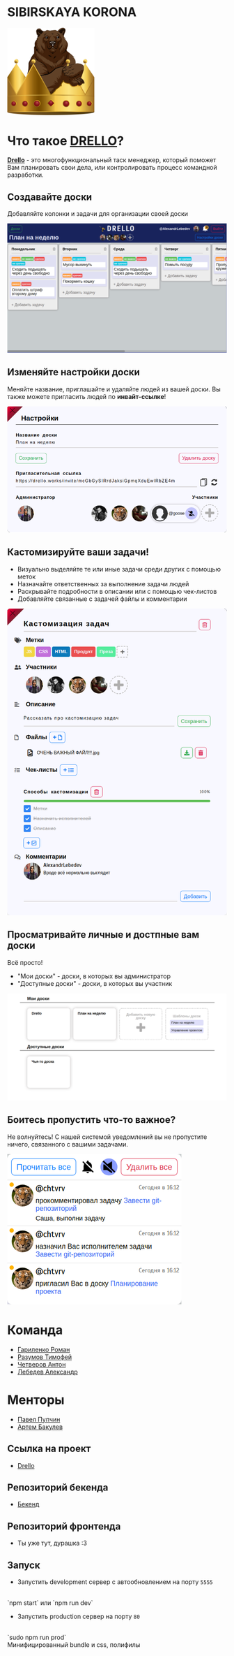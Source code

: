 # SIBIRSKAYA KORONA
<img src="./readmeImages/sibirskaya_korona.svg" alt="Лого" width="200"/>

# Что такое [DRELLO](https://drello.works)?

**[Drello](https://drello.works)** - это многофункциональный таск менеджер, который поможет Вам планировать свои дела, или контролировать процесс командной разработки.
 

## Создавайте доски
Добавляйте колонки и задачи для организации своей доски

![Доска](./readmeImages/board.png)

## Изменяйте настройки доски
Меняйте название, приглашайте и удаляйте людей из вашей доски.
Вы также можете пригласить людей по **инвайт-ссылке**!

![Настройки доски](./readmeImages/boardSettings.png)

## Кастомизируйте ваши задачи!
- Визуально выделяйте  те или иные задачи среди других с помощью меток
- Назначайте ответственных за выполнение задачи людей
- Раскрывайте подробности в описании или с помощью чек-листов
- Добавляйте связанные с задачей файлы и комментарии

![Настроки задачи](./readmeImages/taskSettings.png)

## Просматривайте личные и достпные вам доски
Всё просто!

- "Мои доски" - доски, в которых вы администратор
- "Доступные доски" - доски, в которых вы участник

![Настройки досок](./readmeImages/boards.png)

## Боитесь пропустить что-то важное?
Не волнуйтесь! С нашей системой уведомлений вы не пропустите ничего, связанного с вашими задачами.

![Настройки досок](./readmeImages/notifications.png)

# Команда

- [Гариленко Роман](https://github.com/gavroman)
- [Разумов Тимофей](https://github.com/TimRazumov)
- [Четверов Антон](https://github.com/chtvrv) 
- [Лебедев Александр](https://github.com/CheerfulMushroom)

# Менторы
- [Павел Пупчин](https://github.com/4taa)
- [Артем Бакулев](https://github.com/artbakulev)

## Ссылка на проект
- [Drello](http://89.208.197.150:5757)

## Репозиторий бекенда
- [Бекенд](https://github.com/go-park-mail-ru/2020_1_SIBIRSKAYA_KORONA/)

## Репозиторий фронтенда
- Ты уже тут, дурашка :3

## Запуск

- Запустить development сервер с автообновлением на порту `5555`
<br> 
`npm start` или `npm run dev`

- Запустить production сервер на порту `80`
<br> 
`sudo npm run prod` 
<br>
Минифицированный bundle и css, полифилы
